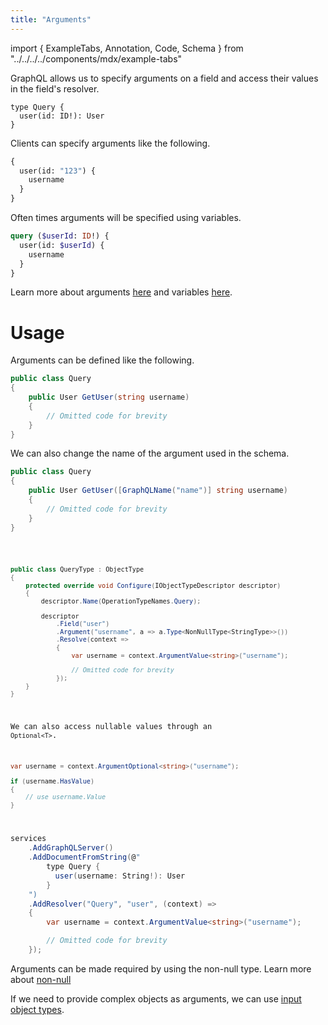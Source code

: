 ```yaml
---
title: "Arguments"
---
```


import { ExampleTabs, Annotation, Code, Schema } from "../../../../components/mdx/example-tabs"

GraphQL allows us to specify arguments on a field and access their values in the field's resolver.

```sdl
type Query {
  user(id: ID!): User
}
```

Clients can specify arguments like the following.

```graphql
{
  user(id: "123") {
    username
  }
}
```

Often times arguments will be specified using variables.

```graphql
query ($userId: ID!) {
  user(id: $userId) {
    username
  }
}
```

Learn more about arguments [here](https://graphql.org/learn/schema/#arguments) and variables [here](https://graphql.org/learn/queries/#variables).

# Usage

Arguments can be defined like the following.

<ExampleTabs>
<Annotation>

```csharp
public class Query
{
    public User GetUser(string username)
    {
        // Omitted code for brevity
    }
}
```

We can also change the name of the argument used in the schema.

```csharp
public class Query
{
    public User GetUser([GraphQLName("name")] string username)
    {
        // Omitted code for brevity
    }
}
```

</Annotation>
<Code>

```csharp
public class QueryType : ObjectType
{
    protected override void Configure(IObjectTypeDescriptor descriptor)
    {
        descriptor.Name(OperationTypeNames.Query);

        descriptor
            .Field("user")
            .Argument("username", a => a.Type<NonNullType<StringType>>())
            .Resolve(context =>
            {
                var username = context.ArgumentValue<string>("username");

                // Omitted code for brevity
            });
    }
}
```

We can also access nullable values through an `Optional<T>`.

```csharp
var username = context.ArgumentOptional<string>("username");

if (username.HasValue)
{
    // use username.Value
}
```

</Code>
<Schema>

```csharp
services
    .AddGraphQLServer()
    .AddDocumentFromString(@"
        type Query {
          user(username: String!): User
        }
    ")
    .AddResolver("Query", "user", (context) =>
    {
        var username = context.ArgumentValue<string>("username");

        // Omitted code for brevity
    });
```

</Schema>
</ExampleTabs>

Arguments can be made required by using the non-null type. Learn more about [non-null](/docs/hotchocolate/defining-a-schema/non-null)

If we need to provide complex objects as arguments, we can use [input object types](/docs/hotchocolate/defining-a-schema/input-object-types).
